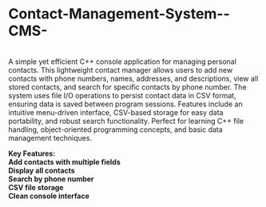 # Contact-Management-System--CMS-
<br>
A simple yet efficient C++ console application for managing personal contacts. This lightweight contact manager allows users to add new contacts with phone numbers, names, addresses, and descriptions, view all stored contacts, and search for specific contacts by phone number.
The system uses file I/O operations to persist contact data in CSV format, ensuring data is saved between program sessions. Features include an intuitive menu-driven interface, CSV-based storage for easy data portability, and robust search functionality. Perfect for learning C++ file handling, object-oriented programming concepts, and basic data management techniques.
<br>

<b> Key Features: <b> 
<br>
Add contacts with multiple fields <br>
Display all contacts <br>
Search by phone number <br>
CSV file storage <br> 
Clean console interface <br>
